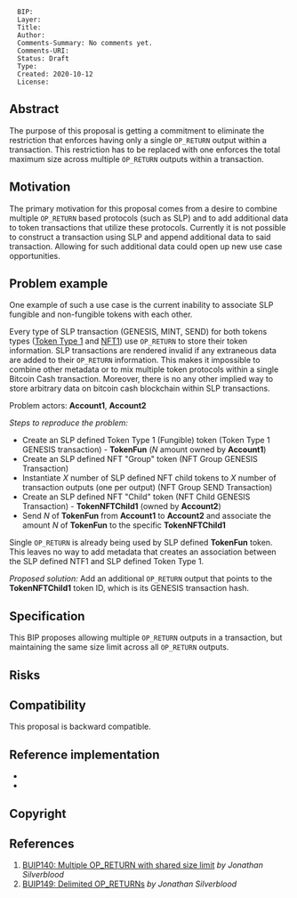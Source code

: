 ```
  BIP:
  Layer:
  Title:
  Author:
  Comments-Summary: No comments yet.
  Comments-URI:
  Status: Draft
  Type:
  Created: 2020-10-12
  License:
```

## Abstract

The purpose of this proposal is getting a commitment to eliminate the restriction that enforces having only a single `OP_RETURN` output within a transaction.
This restriction has to be replaced with one enforces the total maximum size across multiple `OP_RETURN` outputs within a transaction.

## Motivation

The primary motivation for this proposal comes from a desire to combine multiple `OP_RETURN` based protocols (such as SLP) and to add additional data to token transactions that utilize these protocols. Currently it is not possible to construct a transaction using SLP and append additional data to said transaction. Allowing for such additional data could open up new use case opportunities.

## Problem example

One example of such a use case is the current inability to associate SLP fungible and non-fungible tokens with each other.

Every type of SLP transaction (GENESIS, MINT, SEND) for both tokens types ([Token Type 1](https://github.com/simpleledger/slp-specifications/blob/master/slp-token-type-1.md) and 
[NFT1](https://github.com/simpleledger/slp-specifications/blob/master/slp-nft-1.md)) use `OP_RETURN` to store their token information. SLP transactions are rendered invalid if any extraneous data are added to their `OP_RETURN` information.
This makes it impossible to combine other metadata or to mix multiple token protocols within a single Bitcoin Cash transaction.
Moreover, there is no any other implied way to store arbitrary data on bitcoin cash blockchain within SLP transactions.

Problem actors: __Account1__, __Account2__  

*Steps to reproduce the problem:*

* Create an SLP defined Token Type 1 (Fungible) token (Token Type 1 GENESIS transaction) - __TokenFun__ (*N* amount owned by __Account1__)
* Create an SLP defined NFT "Group" token (NFT Group GENESIS Transaction)
* Instantiate *X* number of SLP defined NFT child tokens to *X* number of transaction outputs (one per output) (NFT Group SEND Transaction)
* Create an SLP defined NFT "Child" token (NFT Child GENESIS Transaction) - __TokenNFTChild1__ (owned by __Account2__)
* Send *N* of __TokenFun__ from __Account1__ to __Account2__ and associate the amount *N* of __TokenFun__ to the specific __TokenNFTChild1__

Single `OP_RETURN` is already being used by SLP defined __TokenFun__ token. This leaves no way to add metadata that creates an association between the SLP defined NTF1 and SLP defined Token Type 1.

*Proposed solution:*
Add an additional `OP_RETURN` output that points to the __TokenNFTChild1__ token ID, which is its GENESIS transaction hash.

## Specification

This BIP proposes allowing multiple `OP_RETURN` outputs in a transaction, but maintaining the same size limit across all `OP_RETURN` outputs.

## Risks

## Compatibility

This proposal is backward compatible.

## Reference implementation

*
*

## Copyright
<!-- This BIP is licensed under the 2-clause BSD license. -->

## References

1. [BUIP140: Multiple OP_RETURN with shared size limit](https://bitco.in/forum/threads/buip140-multiple-op_return-with-shared-size-limit.24952/) *by Jonathan Silverblood*
2. [BUIP149: Delimited OP_RETURNs](https://bitco.in/forum/threads/buip149-delimited-op_returns.26362/#post-111375) *by Jonathan Silverblood*
